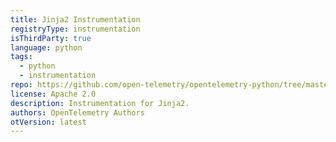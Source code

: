 ```yaml
---
title: Jinja2 Instrumentation
registryType: instrumentation
isThirdParty: true
language: python
tags:
  - python
  - instrumentation
repo: https://github.com/open-telemetry/opentelemetry-python/tree/master/ext/opentelemetry-ext-jinja2
license: Apache 2.0
description: Instrumentation for Jinja2.
authors: OpenTelemetry Authors
otVersion: latest
---
```

